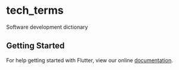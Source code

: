 # tech_terms

Software development dictionary

## Getting Started

For help getting started with Flutter, view our online
[documentation](https://flutter.io/).
